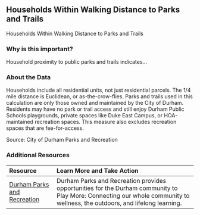 ## Households Within Walking Distance to Parks and Trails
Households Within Walking Distance to Parks and Trails

### Why is this important?
Household proximity to public parks and trails indicates... 

### About the Data
Households include all residential units, not just residential parcels. The 1/4 mile distance is Euclidean, or as-the-crow-flies. Parks and trails used in this calculation are only those owned and maintained by the City of Durham. Residents may have no park or trail access and still enjoy Durham Public Schools playgrounds, private spaces like Duke East Campus, or HOA-maintained recreation spaces. This measure also excludes recreation spaces that are fee-for-access. 

Source: City of Durham Parks and Recreation  

### Additional Resources

|Resource | Learn More and Take Action | 
|:--- | :--- |
|[Durham Parks and Recreation](https://www.dprplaymore.org/) | Durham Parks and Recreation provides opportunities for the Durham community to Play More: Connecting our whole community to wellness, the outdoors, and lifelong learning. 

